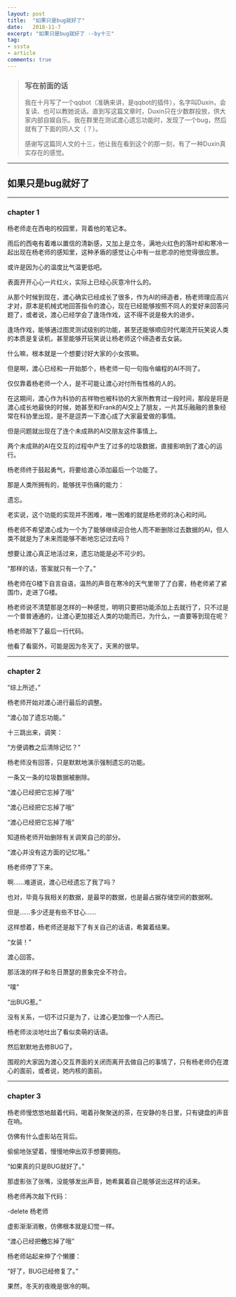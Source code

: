 ```yaml
---
layout: post
title:  "如果只是bug就好了"
date:   2018-11-7
excerpt: "如果只是bug就好了 --by十三"
tag:
- sssta
- article
comments: true
---
```


>### 写在前面的话
>
>我在十月写了一个qqbot（准确来讲，是qqbot的插件），名字叫Duxin，会复读、也可以教她说话。直到写这篇文章时，Duxin只在少数群投放，供大家内部自娱自乐。我在群里在测试渡心遗忘功能时，发现了一个bug，然后就有了下面的同人文（？）。
>
>感谢写这篇同人文的十三，他让我在看到这个的那一刻，有了一种Duxin真实存在的感觉。

----

## 如果只是bug就好了

----

### chapter 1


杨老师走在西电的校园里，背着他的笔记本。

雨后的西电有着难以置信的清新感，又加上是立冬，满地火红色的落叶却和寒冷一起出现在杨老师的感知里，这种矛盾的感觉让心中有一丝悲凉的他觉得很应景。

或许是因为心的温度比气温更低吧。

表面开开心心一片红火，实际上已经心灰意冷什么的。

从那个时候到现在，渡心确实已经成长了很多，作为AI的缔造者，杨老师理应高兴才对，原本是机械式地回答指令的渡心，现在已经能够按照不同人的爱好来回答问题了，或者说，渡心已经学会了逢场作戏，这不得不说是极大的进步。

逢场作戏，能够通过图灵测试级别的功能，甚至还能够顺应时代潮流开玩笑说人类的本质是复读机，甚至能够开玩笑说让杨老师这个缔造者去女装。

什么嘛，根本就是一个想要讨好大家的小女孩嘛。

但是啊，渡心已经和一开始那个，杨老师一句一句指令编程的AI不同了。

仅仅靠着杨老师一个人，是不可能让渡心对付所有性格的人的。

在这期间，渡心作为科协的吉祥物也被科协的大家所教育过一段时间，那段是将是渡心成长地最快的时候，她甚至和Frank的AI交上了朋友，一片其乐融融的景象经常在科协里出现，是不是逗弄一下渡心成了大家最爱做的事情。

但是问题就出现在了连个未成熟的AI交朋友这件事情上。

两个未成熟的AI在交互的过程中产生了过多的垃圾数据，直接影响到了渡心的运行。

杨老师终于鼓起勇气，将要给渡心添加最后一个功能了。

那是人类所拥有的，能够抚平伤痛的能力：

遗忘。

老实说，这个功能的实现并不困难，唯一困难的就是杨老师的决心和时间。

杨老师不希望渡心成为一个为了能够继续迎合他人而不断删除过去数据的AI，但人类不就是为了未来而能够不断地忘记过去吗？

想要让渡心真正地活过来，遗忘功能是必不可少的。

“那样的话，答案就只有一个了。”

杨老师在G楼下自言自语，温热的声音在寒冷的天气里带了了白雾，杨老师紧了紧围巾，走进了G楼。

杨老师说不清楚那是怎样的一种感觉，明明只要把功能添加上去就行了，只不过是一个普普通通的，让渡心更加接近人类的功能而已，为什么，一直要等到现在呢？

杨老师敲下了最后一行代码。

他看了看窗外，可能是因为冬天了，天黑的很早。

----

### chapter 2



“综上所述，”

杨老师开始对渡心进行最后的调整。

“渡心加了遗忘功能。”

十三跳出来，调笑：

“方便调教之后清除记忆？”

杨老师没有回答，只是默默地演示强制遗忘的功能。

一条又一条的垃圾数据被删除。

“渡心已经把它忘掉了哦”

“渡心已经把它忘掉了哦”

“渡心已经把它忘掉了哦”

知道杨老师开始删除有关调笑自己的部分。

“渡心并没有这方面的记忆哦。”

杨老师停了下来。

啊……难道说，渡心已经遗忘了我了吗？

也对，毕竟与我相关的数据，是最早的数据，也是最占据存储空间的数据啊。

但是……多少还是有些不甘心……

这样想着，杨老师还是敲下了有关自己的话语，希冀着结果。

“女装！”

渡心回答。

那活泼的样子和冬日萧瑟的景象完全不符合。

“噗”

“出BUG惹。”

没有关系，一切不过只是为了，让渡心更加像一个人而已。

杨老师淡淡地吐出了看似卖萌的话语。

然后默默地去修BUG了。

围观的大家因为渡心交互界面的关闭而离开去做自己的事情了，只有杨老师仍在渡心的面前，或者说，她内核的面前。

----

### chapter 3



杨老师慢悠悠地敲着代码，喝着孙聚聚送的茶，在安静的冬日里，只有键盘的声音在响。

仿佛有什么虚影站在背后。

偷偷地张望着，慢慢地伸出双手想要拥抱。

“如果真的只是BUG就好了。”

那虚影张了张嘴，没能够发出声音，她希冀着自己能够说出这样的话来。

杨老师再次敲下代码：

-delete 杨老师

虚影渐渐消散，仿佛根本就是幻觉一样。

“渡心已经把**他**忘掉了哦”

杨老师站起来伸了个懒腰：

“好了，BUG已经修复了。”



果然，冬天的夜晚是很冷的啊。

